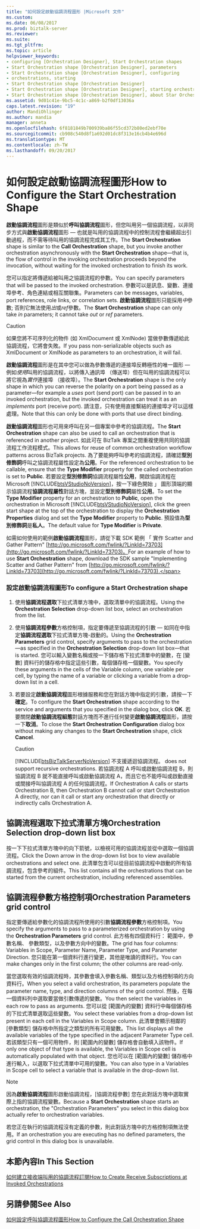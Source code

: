 ```yaml
---
title: "如何設定啟動協調流程圖形 |Microsoft 文件"
ms.custom: 
ms.date: 06/08/2017
ms.prod: biztalk-server
ms.reviewer: 
ms.suite: 
ms.tgt_pltfrm: 
ms.topic: article
helpviewer_keywords:
- configuring [Orchestration Designer], Start Orchestration shapes
- Start Orchestration shape [Orchestration Designer], parameters
- Start Orchestration shape [Orchestration Designer], configuring
- orchestrations, starting
- Start Orchestration shape [Orchestration Designer]
- Start Orchestration shape [Orchestration Designer], starting orchestrations
- Start Orchestration shape [Orchestration Designer], about Star Orchestration shape
ms.assetid: 9d01c41e-9bc5-4c1c-a869-b2f0df13036a
caps.latest.revision: "19"
author: MandiOhlinger
ms.author: mandia
manager: anneta
ms.openlocfilehash: 6f8181849b700939ba86f55cd372b80ed2ebf70e
ms.sourcegitcommit: cb908c540d8f1a692d01dc8f313e16cb4b4e696d
ms.translationtype: MT
ms.contentlocale: zh-TW
ms.lasthandoff: 09/20/2017
---
```

# <a name="how-to-configure-the-start-orchestration-shape"></a><span data-ttu-id="715ea-102">如何設定啟動協調流程圖形</span><span class="sxs-lookup"><span data-stu-id="715ea-102">How to Configure the Start Orchestration Shape</span></span>
<span data-ttu-id="715ea-103">**啟動協調流程**圖形是類似於**呼叫協調流程**圖形，但您叫用另一個協調流程，以非同步方式與**啟動協調流程**圖形 — 也就是叫用的協調流程中的控制流程會繼續超出引動過程，而不需等待叫用的協調流程完成其工作。</span><span class="sxs-lookup"><span data-stu-id="715ea-103">The **Start Orchestration** shape is similar to the **Call Orchestration** shape, but you invoke another orchestration asynchronously with the **Start Orchestration** shape—that is, the flow of control in the invoking orchestration proceeds beyond the invocation, without waiting for the invoked orchestration to finish its work.</span></span>  
  
 <span data-ttu-id="715ea-104">您可以指定將傳遞給被叫用之協調流程的參數。</span><span class="sxs-lookup"><span data-stu-id="715ea-104">You can specify parameters that will be passed to the invoked orchestration.</span></span> <span data-ttu-id="715ea-105">參數可以是訊息、變數、連接埠參考、角色連結或相互關聯集。</span><span class="sxs-lookup"><span data-stu-id="715ea-105">Parameters can be messages, variables, port references, role links, or correlation sets.</span></span> <span data-ttu-id="715ea-106">**啟動協調流程**圖形只能採用*中*參數; 否則它無法使用*出*或*ref*參數。</span><span class="sxs-lookup"><span data-stu-id="715ea-106">The **Start Orchestration** shape can only take *in* parameters; it cannot take *out* or *ref* parameters.</span></span>  
  
> [!CAUTION]
>  <span data-ttu-id="715ea-107">如果您將不可序列化的物件 (如 XmlDocument 或 XmlNode) 當做參數傳遞給此協調流程，它將會失敗。</span><span class="sxs-lookup"><span data-stu-id="715ea-107">If you pass non-serializable objects such as XmlDocument or XmlNode as parameters to an orchestration, it will fail.</span></span>  
  
 <span data-ttu-id="715ea-108">**啟動協調流程**圖形是在其中您可以做為參數傳遞的連接埠反轉極性的唯一圖形 — 例如*使用*叫用的協調流程，以將傳入通訊埠 （傳送埠）但在叫用的協調流程可以將它視為*實作*連接埠 （接收埠）。</span><span class="sxs-lookup"><span data-stu-id="715ea-108">The **Start Orchestration** shape is the only shape in which you can reverse the polarity on a port being passed as a parameter—for example a *uses* port (send port) can be passed in to an invoked orchestration, but the invoked orchestration can treat it as an *implements* port (receive port).</span></span> <span data-ttu-id="715ea-109">請注意，只有使用直接繫結的連接埠才可以這樣處理。</span><span class="sxs-lookup"><span data-stu-id="715ea-109">Note that this can only be done with ports that use direct binding.</span></span>  
  
 <span data-ttu-id="715ea-110">**啟動協調流程**圖形也可用來呼叫在另一個專案中參考的協調流程。</span><span class="sxs-lookup"><span data-stu-id="715ea-110">The **Start Orchestration** shape can also be used to call an orchestration that is referenced in another project.</span></span> <span data-ttu-id="715ea-111">如此可在 BizTalk 專案之間重複使用共同的協調流程工作流程模式。</span><span class="sxs-lookup"><span data-stu-id="715ea-111">This allows for reuse of common orchestration workflow patterns across BizTalk projects.</span></span> <span data-ttu-id="715ea-112">為了要能夠呼叫參考的協調流程，請確認**型別修飾詞**呼叫之協調流程屬性設定為**公用**。</span><span class="sxs-lookup"><span data-stu-id="715ea-112">For the referenced orchestration to be callable, ensure that the **Type Modifier** property for the called orchestration is set to **Public**.</span></span> <span data-ttu-id="715ea-113">若要設定**型別修飾詞**協調流程屬性**公用**，開啟協調流程在 Microsoft [!INCLUDE[btsVStudioNoVersion](../includes/btsvstudionoversion-md.md)]，按一下綠色開始 」 圖形頂端的顯示協調流程**協調流程屬性**對話方塊，並設定**型別修飾詞**屬性**公用**。</span><span class="sxs-lookup"><span data-stu-id="715ea-113">To set the **Type Modifier** property for an orchestration to **Public**, open the orchestration in Microsoft [!INCLUDE[btsVStudioNoVersion](../includes/btsvstudionoversion-md.md)], click the green start shape at the top of the orchestration to display the **Orchestration Properties** dialog and set the **Type Modifier** property to **Public**.</span></span> <span data-ttu-id="715ea-114">預設值為**型別修飾詞**是**私人**。</span><span class="sxs-lookup"><span data-stu-id="715ea-114">The default value for **Type Modifier** is **Private**.</span></span>  
  
 <span data-ttu-id="715ea-115">如需如何使用的範例**啟動協調流程**圖形，請從下載 SDK 範例 「 實作 Scatter and Gather Pattern" [http://go.microsoft.com/fwlink/?LinkId=73703](http://go.microsoft.com/fwlink/?LinkId=73703)。</span><span class="sxs-lookup"><span data-stu-id="715ea-115">For an example of how to use **Start Orchestration** shape, download the SDK sample "Implementing Scatter and Gather Pattern" from [http://go.microsoft.com/fwlink/?LinkId=73703](http://go.microsoft.com/fwlink/?LinkId=73703).</span></span>  
  
### <a name="to-configure-a-start-orchestration-shape"></a><span data-ttu-id="715ea-116">設定啟動協調流程圖形</span><span class="sxs-lookup"><span data-stu-id="715ea-116">To configure a Start Orchestration shape</span></span>  
  
1.  <span data-ttu-id="715ea-117">使用**協調流程選取**下拉式清單方塊中，選取清單中的協調流程。</span><span class="sxs-lookup"><span data-stu-id="715ea-117">Using the **Orchestration Selection** drop-down list box, select an orchestration from the list.</span></span>  
  
2.  <span data-ttu-id="715ea-118">使用**協調流程參數**方格控制項，指定要傳遞至協調流程的引數 — 如同在中指定**協調流程選取**下拉式清單方塊-啟動的。</span><span class="sxs-lookup"><span data-stu-id="715ea-118">Using the **Orchestration Parameters** grid control, specify arguments to pass to the orchestration—as specified in the **Orchestration Selection** drop-down list box—that is started.</span></span> <span data-ttu-id="715ea-119">您可以輸入變數名稱或按一下儲存格下拉式清單中的變數，在 [變數] 資料行的儲存格中指定這些引數，每個儲存格一個變數。</span><span class="sxs-lookup"><span data-stu-id="715ea-119">You specify these arguments in the cells of the Variable column, one variable per cell, by typing the name of a variable or clicking a variable from a drop-down list in a cell.</span></span>  
  
3.  <span data-ttu-id="715ea-120">若要設定**啟動協調流程**圖形根據服務和您在對話方塊中指定的引數，請按一下**確定**。</span><span class="sxs-lookup"><span data-stu-id="715ea-120">To configure the **Start Orchestration** shape according to the service and arguments that you specified in the dialog box, click **OK**.</span></span> <span data-ttu-id="715ea-121">若要關閉**啟動協調流程組態**對話方塊而不進行任何變更**啟動協調流程**圖形，請按一下**取消**。</span><span class="sxs-lookup"><span data-stu-id="715ea-121">To close the **Start Orchestration Configuration** dialog box without making any changes to the **Start Orchestration** shape, click **Cancel**.</span></span>  
  
    > [!CAUTION]
    >  [!INCLUDE[btsBizTalkServerNoVersion](../includes/btsbiztalkservernoversion-md.md)]<span data-ttu-id="715ea-122"> 不支援遞迴協調流程。</span><span class="sxs-lookup"><span data-stu-id="715ea-122"> does not support recursive orchestrations.</span></span> <span data-ttu-id="715ea-123">若協調流程 A 呼叫或啟動協調流程 B，則協調流程 B 就不能直接呼叫或啟動協調流程 A，而且它也不能呼叫或啟動直接或間接呼叫協調流程 A 的任何協調流程。</span><span class="sxs-lookup"><span data-stu-id="715ea-123">If Orchestration A calls or starts Orchestration B, then Orchestration B cannot call or start Orchestration A directly, nor can it call or start any orchestration that directly or indirectly calls Orchestration A.</span></span>  
  
## <a name="orchestration-selection-drop-down-list-box"></a><span data-ttu-id="715ea-124">協調流程選取下拉式清單方塊</span><span class="sxs-lookup"><span data-stu-id="715ea-124">Orchestration Selection drop-down list box</span></span>  
 <span data-ttu-id="715ea-125">按一下下拉式清單方塊中的向下箭號，以檢視可用的協調流程並從中選取一個協調流程。</span><span class="sxs-lookup"><span data-stu-id="715ea-125">Click the Down arrow in the drop-down list box to view available orchestrations and select one.</span></span> <span data-ttu-id="715ea-126">此清單包含可以從目前協調流程中啟動的所有協調流程，包含參考的組件。</span><span class="sxs-lookup"><span data-stu-id="715ea-126">This list contains all the orchestrations that can be started from the current orchestration, including referenced assemblies.</span></span>  
  
## <a name="orchestration-parameters-grid-control"></a><span data-ttu-id="715ea-127">協調流程參數方格控制項</span><span class="sxs-lookup"><span data-stu-id="715ea-127">Orchestration Parameters grid control</span></span>  
 <span data-ttu-id="715ea-128">指定要傳遞給參數化的協調流程所使用的引數**協調流程參數**方格控制項。</span><span class="sxs-lookup"><span data-stu-id="715ea-128">You specify the arguments to pass to a parameterized orchestration by using the **Orchestration Parameters** grid control.</span></span> <span data-ttu-id="715ea-129">此方格有四個資料行： 範圍中，參數名稱、 參數類型，以及參數方向中的變數。</span><span class="sxs-lookup"><span data-stu-id="715ea-129">The grid has four columns: Variables in Scope, Parameter Name, Parameter Type, and Parameter Direction.</span></span> <span data-ttu-id="715ea-130">您只能在第一個資料行進行變更，其他是唯讀的資料行。</span><span class="sxs-lookup"><span data-stu-id="715ea-130">You can make changes only in the first column; the other columns are read-only.</span></span>  
  
 <span data-ttu-id="715ea-131">當您選取有效的協調流程時，其參數會填入參數名稱、類型以及方格控制項的方向資料行。</span><span class="sxs-lookup"><span data-stu-id="715ea-131">When you select a valid orchestration, its parameters populate the parameter name, type, and direction columns of the grid control.</span></span> <span data-ttu-id="715ea-132">然後，在每一個資料列中選取要當做引數傳遞的變數。</span><span class="sxs-lookup"><span data-stu-id="715ea-132">You then select the variables in each row to pass as arguments.</span></span> <span data-ttu-id="715ea-133">您可以從 [範圍內的變數] 資料行中每個儲存格的下拉式清單選取這些變數。</span><span class="sxs-lookup"><span data-stu-id="715ea-133">You select these variables from a drop-down list present in each cell in the Variables in Scope column.</span></span> <span data-ttu-id="715ea-134">此清單會顯示相鄰的 [參數類型] 儲存格中所指定之類型的所有可用變數。</span><span class="sxs-lookup"><span data-stu-id="715ea-134">This list displays all the available variables of the type specified in the adjacent Parameter Type cell.</span></span> <span data-ttu-id="715ea-135">若該類型只有一個可用物件，則 [範圍內的變數] 儲存格會自動填入該物件。</span><span class="sxs-lookup"><span data-stu-id="715ea-135">If only one object of that type is available, the Variables in Scope cell is automatically populated with that object.</span></span> <span data-ttu-id="715ea-136">您也可以在 [範圍內的變數] 儲存格中進行輸入，以選取下拉式清單中可用的變數。</span><span class="sxs-lookup"><span data-stu-id="715ea-136">You can also type in a Variables in Scope cell to select a variable that is available in the drop-down list.</span></span>  
  
> [!NOTE]
>  <span data-ttu-id="715ea-137">因為**啟動協調流程**圖形啟動協調流程，[協調流程參數] 您在此對話方塊中選取實際上指的協調流程變數。</span><span class="sxs-lookup"><span data-stu-id="715ea-137">Because a **Start Orchestration** shape starts an orchestration, the "Orchestration Parameters" you select in this dialog box actually refer to orchestration variables.</span></span>  
  
 <span data-ttu-id="715ea-138">若您正在執行的協調流程沒有定義的參數，則此對話方塊中的方格控制項無法使用。</span><span class="sxs-lookup"><span data-stu-id="715ea-138">If an orchestration you are executing has no defined parameters, the grid control in this dialog box is unavailable.</span></span>  
  
## <a name="in-this-section"></a><span data-ttu-id="715ea-139">本節內容</span><span class="sxs-lookup"><span data-stu-id="715ea-139">In This Section</span></span>  
 [<span data-ttu-id="715ea-140">如何建立接收端叫用的協調流程訂閱</span><span class="sxs-lookup"><span data-stu-id="715ea-140">How to Create Receive Subscriptions at Invoked Orchestrations</span></span>](../core/how-to-create-receive-subscriptions-at-invoked-orchestrations.md) 
  
## <a name="see-also"></a><span data-ttu-id="715ea-141">另請參閱</span><span class="sxs-lookup"><span data-stu-id="715ea-141">See Also</span></span>  
 [<span data-ttu-id="715ea-142">如何設定呼叫協調流程圖形</span><span class="sxs-lookup"><span data-stu-id="715ea-142">How to Configure the Call Orchestration Shape</span></span>](../core/how-to-configure-the-call-orchestration-shape.md)